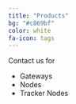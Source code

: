 ```yaml
---
title: "Products"
bg: "#c869bf"
color: white
fa-icon: tags
---
```


Contact us for
- Gateways
- Nodes
- Tracker Nodes
